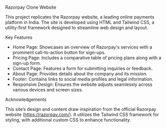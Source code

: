 Razorpay Clone Website

This project replicates the Razorpay website, a leading online payments platform in India. The site is developed using HTML and Tailwind CSS, a utility-first framework designed to streamline web design and layout.

Key Features

- Home Page: Showcases an overview of Razorpay's services with a prominent call-to-action button for sign-ups.
- Pricing Page: Includes a comparative table of pricing plans along with a sign-up form.
- Contact Page: Features a form for submitting inquiries or feedback.
- About Page: Provides details about the company and its mission.
- Footer: Contains links to social media profiles and legal information.
- Responsive Design: Ensures the website adjusts seamlessly across various devices and screen sizes.

Acknowledgements

This site’s design and content draw inspiration from the official Razorpay website (https://razorpay.com/). It utilizes the Tailwind CSS framework for styling, with additional custom CSS to enhance functionality.
